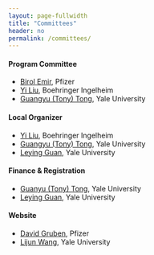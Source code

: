 ```yaml
---
layout: page-fullwidth
title: "Committees"
header: no
permalink: /committees/
---
```



#### Program Committee

- [Birol Emir](https://www.linkedin.com/in/drbirolemir/), Pfizer
- [Yi Liu](https://www.linkedin.com/in/yi-liu-bb580932/), Boehringer Ingelheim
- [Guangyu (Tony) Tong](https://ysph.yale.edu/profile/guangyu-tong/), Yale University

#### Local Organizer

- [Yi Liu](https://www.linkedin.com/in/yi-liu-bb580932/), Boehringer Ingelheim
- [Guangyu (Tony) Tong](https://ysph.yale.edu/profile/guangyu-tong/), Yale University
- [Leying Guan](https://ysph.yale.edu/profile/leying-guan/), Yale University

#### Finance & Registration

- [Guanyu (Tony) Tong](https://ysph.yale.edu/profile/guangyu-tong/), Yale University
- [Leying Guan](https://ysph.yale.edu/profile/leying-guan/), Yale University

#### Website 

- [David Gruben](https://www.linkedin.com/in/david-gruben-b622374/), Pfizer
- [Lijun Wang](https://hohoweiya.xyz/), Yale University


